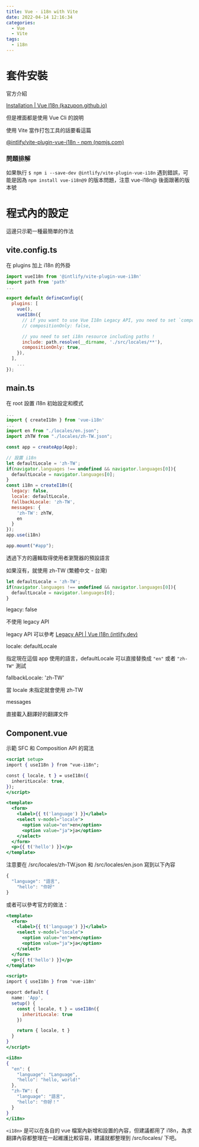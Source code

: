 ```yaml
---
title: Vue - i18n with Vite
date: 2022-04-14 12:16:34
categories:
  - Vue
  - Vite
tags:
  - i18n
---
```


# 套件安裝

官方介紹

[Installation | Vue I18n (kazupon.github.io)](https://kazupon.github.io/vue-i18n/installation.html)

但是裡面都是使用 Vue Cli 的說明

使用 Vite 當作打包工具的話要看這篇

[@intlify/vite-plugin-vue-i18n - npm (npmjs.com)](https://www.npmjs.com/package/@intlify/vite-plugin-vue-i18n)

<!-- more -->

### 問題排解

如果執行 `$ npm i --save-dev @intlify/vite-plugin-vue-i18n` 遇到錯誤，可能是因為 `npm install vue-i18n@9` 的版本問題，注意 vue-i18n@ 後面跟著的版本號

# 程式內的設定

這邊只示範一種最簡單的作法

## vite.config.ts

在 plugins 加上 i18n 的外掛

```jsx
import vueI18n from '@intlify/vite-plugin-vue-i18n'
import path from 'path'
...

export default defineConfig({
  plugins: [
    vue(),
    vueI18n({
      // if you want to use Vue I18n Legacy API, you need to set `compositionOnly: false`
      // compositionOnly: false,

      // you need to set i18n resource including paths !
      include: path.resolve(__dirname, './src/locales/**'),
      compositionOnly: true,
    }),
  ],
	...
});
```

## main.ts

在 root 設置 i18n 初始設定和模式

```jsx
...
import { createI18n } from 'vue-i18n'
...
import en from "./locales/en.json";
import zhTW from "./locales/zh-TW.json";

const app = createApp(App);

// 設置 i18n
let defaultLocale = 'zh-TW';
if(navigator.languages !== undefined && navigator.languages[0]){
  defaultLocale = navigator.languages[0];
}
const i18n = createI18n({
  legacy: false,
  locale: defaultLocale,
  fallbackLocale: 'zh-TW',
  messages: {
    'zh-TW': zhTW,
    en
  }
});
app.use(i18n)

app.mount("#app");
```

透過下方的邏輯取得使用者瀏覽器的預設語言

如果沒有，就使用 zh-TW (繁體中文 - 台灣)

```jsx
let defaultLocale = 'zh-TW';
if(navigator.languages !== undefined && navigator.languages[0]){
  defaultLocale = navigator.languages[0];
}

```

legacy: false

不使用 legacy API

legacy API 可以參考 [Legacy API | Vue I18n (intlify.dev)](https://vue-i18n.intlify.dev/api/legacy.html)

locale: defaultLocale

指定現在這個 app 使用的語言，defaultLocale 可以直接替換成 `"en"` 或者 `"zh-TW"` 測試

fallbackLocale: 'zh-TW'

當 locale 未指定就會使用 zh-TW

messages

直接載入翻譯好的翻譯文件

## Component.vue

示範 SFC 和 Composition API 的寫法

```jsx
<script setup>
import { useI18n } from "vue-i18n";

const { locale, t } = useI18n({
  inheritLocale: true,
});
</script>

<template>
  <form>
    <label>{{ t('language') }}</label>
    <select v-model="locale">
      <option value="en">en</option>
      <option value="ja">ja</option>
    </select>
  </form>
  <p>{{ t('hello') }}</p>
</template>

```

注意要在 /src/locales/zh-TW.json 和 /src/locales/en.json 寫到以下內容

```jsx
{
  "language": "語言",
	"hello": "你好"
}
```

或者可以參考官方的做法：

```jsx
<template>
  <form>
    <label>{{ t('language') }}</label>
    <select v-model="locale">
      <option value="en">en</option>
      <option value="ja">ja</option>
    </select>
  </form>
  <p>{{ t('hello') }}</p>
</template>

<script>
import { useI18n } from 'vue-i18n'

export default {
  name: 'App',
  setup() {
    const { locale, t } = useI18n({
      inheritLocale: true
    })

    return { locale, t }
  }
}
</script>

<i18n>
{
  "en": {
    "language": "Language",
    "hello": "hello, world!"
  },
  "zh-TW": {
    "language": "語言",
    "hello": "你好！"
  }
}
</i18n>
```

`<i18n>` 是可以在各自的 vue 檔案內新增和設置的內容，但建議都用了 i18n，為求翻譯內容都整理在一起維護比較容易，建議就都整理到 /src/locales/ 下吧。